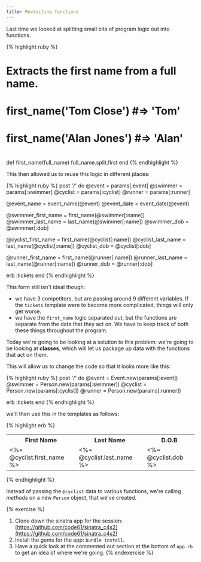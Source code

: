 ```yaml
---
title: Revisiting functions
---
```


Last time we looked at splitting small bits of program logic out into functions.

{% highlight ruby %}
# Extracts the first name from a full name.
#
#   first_name('Tom Close') #=> 'Tom'
#   first_name('Alan Jones') #=> 'Alan'
#
def first_name(full_name)
  full_name.split.first
end
{% endhighlight %}

This then allowed us to reuse this logic in different places:

{% highlight ruby %}
post '/' do
  @event   = params[:event]
  @swimmer = params[:swimmer]
  @cyclist = params[:cyclist]
  @runner  = params[:runner]

  @event_name = event_name(@event)
  @event_date = event_date(@event)

  @swimmer_first_name   = first_name(@swimmer[:name])
  @swimmer_last_name    = last_name(@swimmer[:name])
  @swimmer_dob          = @swimmer[:dob]

  @cyclist_first_name   = first_name(@cyclist[:name])
  @cyclist_last_name    = last_name(@cyclist[:name])
  @cyclist_dob          = @cyclist[:dob]

  @runner_first_name    = first_name(@runner[:name])
  @runner_last_name     = last_name(@runner[:name])
  @runner_dob           = @runner[:dob]

  erb :tickets
end
{% endhighlight %}

This form still isn't ideal though:

* we have 3 competitors, but are passing around 9 different variables. If the `tickets` template were to become more complicated, things will only get worse.
* we have the `first_name` logic separated out, but the functions are separate from the data that they act on. We have to keep track of both these things throughout the program.

Today we're going to be looking at a solution to this problem: we're going to be looking at **classes**, which will let us package up data with the functions that act on them.

This will allow us to change the code so that it looks more like this:

{% highlight ruby %}
post '/' do
  @event   = Event.new(params[:event])
  @swimmer = Person.new(params[:swimmer])
  @cyclist = Person.new(params[:cyclist])
  @runner  = Person.new(params[:runner])

  erb :tickets
end
{% endhighlight %}

we'll then use this in the templates as follows:

{% highlight erb %}
<table class="table">
  <tr>
    <th>First Name</th>
    <th>Last Name</th>
    <th>D.O.B</th>
  </tr>
  <tr>
    <td><%= @cyclist.first_name %></td>
    <td><%= @cyclist.last_name %></td>
    <td><%= @cyclist.dob %></td>
  </tr>
</table>
{% endhighlight %}

Instead of passing the `@cyclist` data to various functions, we're calling *methods* on a new `Person` object, that we've created.

{% exercise %}
1. Clone down the sinatra app for the session: [https://github.com/code61/sinatra_c4s2](https://github.com/code61/sinatra_c4s2)
2. Install the gems for the app: `bundle install`.
2. Have a quick look at the commented out section at the bottom of `app.rb` to get an idea of where we're going.
{% endexercise %}